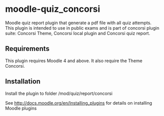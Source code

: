 moodle-quiz_concorsi
=========================
Moodle quiz report plugin that generate a pdf file with all quiz attempts.
This plugin is intended to use in public exams and is part of concorsi plugin suite:
Concorsi Theme, Concorsi local plugin and Concorsi quiz report.

Requirements
------------

This plugin requires Moodle 4 and above.
It also require the Theme Concorsi.

Installation
------------

Install the plugin to folder
/mod/quiz/report/concorsi

See http://docs.moodle.org/en/Installing_plugins for details on installing Moodle plugins

